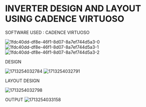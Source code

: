 # INVERTER DESIGN AND LAYOUT USING CADENCE VIRTUOSO

SOFTWARE USED : CADENCE VIRTUOSO




![1fdc40dd-df8e-46f1-8d07-8a7ef744d5a3-0](https://github.com/user-attachments/assets/585dc1da-f082-42a6-ac08-cd2f490849c4)
![1fdc40dd-df8e-46f1-8d07-8a7ef744d5a3-1](https://github.com/user-attachments/assets/15f36b53-40cc-4313-8f81-0b4ca3a26555)
![1fdc40dd-df8e-46f1-8d07-8a7ef744d5a3-2](https://github.com/user-attachments/assets/3cc16750-9fc1-49ff-9d4c-462799f5bf9f)

DESIGN


![1713254032784](https://github.com/user-attachments/assets/09c9e7b7-cff7-487b-8b03-520a1ccce0ee)
![1713254032791](https://github.com/user-attachments/assets/05833a28-6256-40bc-b935-59f847745aab)


LAYOUT DESIGN

![1713254032798](https://github.com/user-attachments/assets/99c85666-231d-4e66-b08f-8e27b9315b78)


OUTPUT
![1713254033158](https://github.com/user-attachments/assets/c9e21f5e-2dce-4c05-8e7c-d652caff3466)


